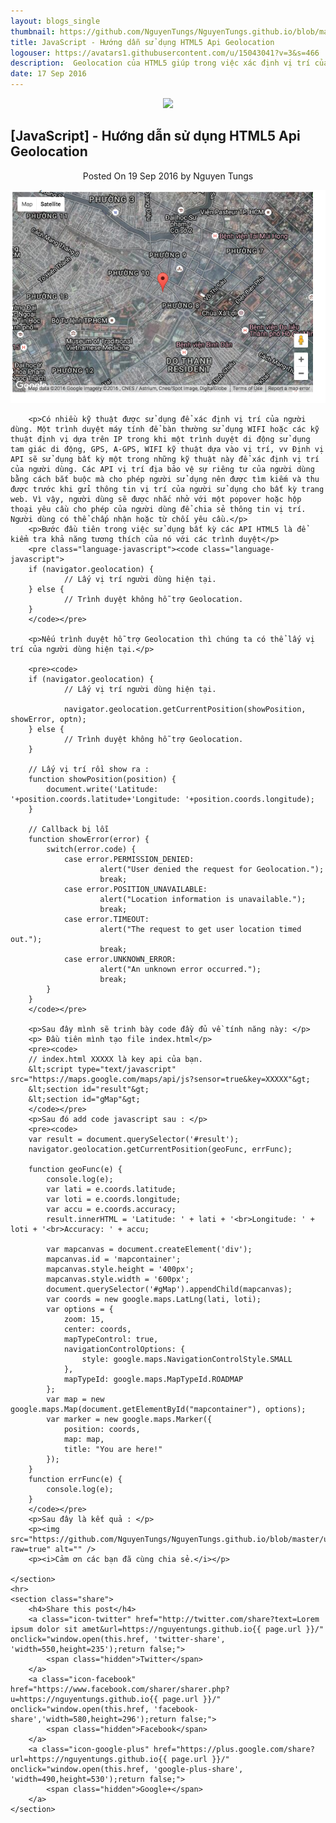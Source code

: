 ```yaml
---
layout: blogs_single
thumbnail: https://github.com/NguyenTungs/NguyenTungs.github.io/blob/master/uploads/img/geolocation.png?raw=true
title: JavaScript - Hướng dẫn sử dụng HTML5 Api Geolocation
logouser: https://avatars1.githubusercontent.com/u/15043041?v=3&s=466
description:  Geolocation của HTML5 giúp trong việc xác định vị trí của người sử dụng, có thể được sử dụng để cung cấp thông tin vị trí hoặc hướng tuyến đường cụ thể chi tiết cho người dùng.
date: 17 Sep 2016
---
```


<article class="post tag-article">
    <div align='center'><img class='post-top' src='https://avatars1.githubusercontent.com/u/15043041?v=3&s=466' /></div>
    <h1 class="post-title">[JavaScript] - Hướng dẫn sử dụng HTML5 Api Geolocation</h1>
    <div align='center'>
        <span class="post-meta">
        Posted On <time datetime="2016-09-19">19 Sep 2016</time> by Nguyen Tungs
        </span>
    </div>
    <section class="post-content">
        <p><img src="https://github.com/NguyenTungs/NguyenTungs.github.io/blob/master/uploads/img/geolocation.png?raw=true" alt="" />
        </p>

        
        <p>Có nhiều kỹ thuật được sử dụng để xác định vị trí của người dùng. Một trình duyệt máy tính để bàn thường sử dụng WIFI hoặc các kỹ thuật định vị dựa trên IP trong khi một trình duyệt di động sử dụng tam giác di động, GPS, A-GPS, WIFI kỹ thuật dựa vào vị trí, vv Định vị API sẽ sử dụng bất kỳ một trong những kỹ thuật này để xác định vị trí của người dùng. Các API vị trí địa bảo vệ sự riêng tư của người dùng bằng cách bắt buộc mà cho phép người sử dụng nên được tìm kiếm và thu được trước khi gửi thông tin vị trí của người sử dụng cho bất kỳ trang web. Vì vậy, người dùng sẽ được nhắc nhở với một popover hoặc hộp thoại yêu cầu cho phép của người dùng để chia sẻ thông tin vị trí. Người dùng có thể chấp nhận hoặc từ chối yêu cầu.</p>
        <p>Bước đầu tiên trong việc sử dụng bất kỳ các API HTML5 là để kiểm tra khả năng tương thích của nó với các trình duyệt</p>
        <pre class="language-javascript"><code class="language-javascript">
        if (navigator.geolocation) {
                // Lấy vị trí người dùng hiện tại.
        } else {
                // Trình duyệt không hỗ trợ Geolocation.
        }
        </code></pre> 
        
        <p>Nếu trình duyệt hỗ trợ Geolocation thì chúng ta có thể lấy vị trí của người dùng hiện tại.</p>
        
        <pre><code>
        if (navigator.geolocation) {
                // Lấy vị trí người dùng hiện tại.

                navigator.geolocation.getCurrentPosition(showPosition, showError, optn);
        } else {
                // Trình duyệt không hỗ trợ Geolocation.
        }
        
        // Lấy vị trí rồi show ra : 
        function showPosition(position) {
            document.write('Latitude: '+position.coords.latitude+'Longitude: '+position.coords.longitude);
        }
        
        // Callback bị lỗi 
        function showError(error) {
            switch(error.code) {
                case error.PERMISSION_DENIED:
                        alert("User denied the request for Geolocation.");
                        break;
                case error.POSITION_UNAVAILABLE:
                        alert("Location information is unavailable.");
                        break;
                case error.TIMEOUT:
                        alert("The request to get user location timed out.");
                        break;
                case error.UNKNOWN_ERROR:
                        alert("An unknown error occurred.");
                        break;
            }
        }
        </code></pre>
    
        <p>Sau đây mình sẽ trinh bày code đầy đủ về tính năng này: </p>
        <p> Đầu tiên mình tạo file index.html</p>
        <pre><code>
        // index.html XXXXX là key api của bạn.
        &lt;script type="text/javascript" src="https://maps.google.com/maps/api/js?sensor=true&key=XXXXX"&gt;
        &lt;section id="result"&gt;
        &lt;section id="gMap"&gt;
        </code></pre>
        <p>Sau đó add code javascript sau : </p>
        <pre><code>
        var result = document.querySelector('#result');
        navigator.geolocation.getCurrentPosition(geoFunc, errFunc);

        function geoFunc(e) {
            console.log(e);
            var lati = e.coords.latitude;
            var loti = e.coords.longitude;
            var accu = e.coords.accuracy;
            result.innerHTML = 'Latitude: ' + lati + '<br>Longitude: ' + loti + '<br>Accuracy: ' + accu;

            var mapcanvas = document.createElement('div');
            mapcanvas.id = 'mapcontainer';
            mapcanvas.style.height = '400px';
            mapcanvas.style.width = '600px';
            document.querySelector('#gMap').appendChild(mapcanvas);
            var coords = new google.maps.LatLng(lati, loti);
            var options = {
                zoom: 15,
                center: coords,
                mapTypeControl: true,
                navigationControlOptions: {
                    style: google.maps.NavigationControlStyle.SMALL
                },
                mapTypeId: google.maps.MapTypeId.ROADMAP
            };
            var map = new google.maps.Map(document.getElementById("mapcontainer"), options);
            var marker = new google.maps.Marker({
                position: coords,
                map: map,
                title: "You are here!"
            });
        }
        function errFunc(e) {
            console.log(e);
        }
        </code></pre>
        <p>Sau đây là kết quả : </p>
        <p><img src="https://github.com/NguyenTungs/NguyenTungs.github.io/blob/master/uploads/img/geolocation.png?raw=true" alt="" />
        <p><i>Cảm ơn các bạn đã cùng chia sẻ.</i></p>

    </section>
    <hr>
    <section class="share">
        <h4>Share this post</h4>
        <a class="icon-twitter" href="http://twitter.com/share?text=Lorem ipsum dolor sit amet&url=https://nguyentungs.github.io{{ page.url }}/" onclick="window.open(this.href, 'twitter-share', 'width=550,height=235');return false;">
            <span class="hidden">Twitter</span>
        </a>
        <a class="icon-facebook" href="https://www.facebook.com/sharer/sharer.php?u=https://nguyentungs.github.io{{ page.url }}/" onclick="window.open(this.href, 'facebook-share','width=580,height=296');return false;">
            <span class="hidden">Facebook</span>
        </a>
        <a class="icon-google-plus" href="https://plus.google.com/share?url=https://nguyentungs.github.io{{ page.url }}/" onclick="window.open(this.href, 'google-plus-share', 'width=490,height=530');return false;">
            <span class="hidden">Google+</span>
        </a>
    </section>
</article>


